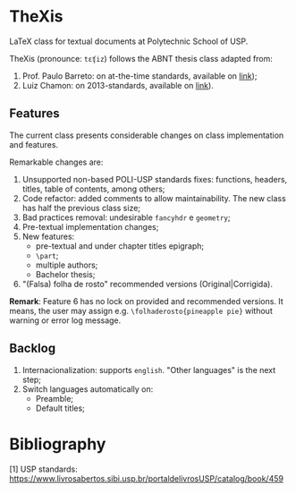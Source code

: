 TheXis
=======

LaTeX class for textual documents at Polytechnic School of USP.

TheXis (pronounce: `tɛʧiz`) follows the ABNT thesis class adapted from: 

1. Prof. Paulo Barreto: on at-the-time standards, available on [link](https://www.ime.usp.br/~leofl/tex/));
2. Luiz Chamon: on 2013-standards, available on [link](https://github.com/lfochamon/poliTeX)). 

Features
--------

The current class presents considerable changes on class implementation and features. 

Remarkable changes are:

1. Unsupported non-based POLI-USP standards fixes: functions, headers, titles, table of contents, among others;
2. Code refactor: added comments to allow maintainability. The new class has half the previous class size;
3. Bad practices removal: undesirable ```fancyhdr``` e ```geometry```;
4. Pre-textual implementation changes;
5. New features: 
    - pre-textual and under chapter titles epigraph;
    - `\part`;
    - multiple authors;
    - Bachelor thesis;
6. "(Falsa) folha de rosto" recommended versions (Original|Corrigida). 
 
__Remark__: Feature 6 has no lock on provided and recommended versions. It means, the user may assign e.g. `\folhaderosto{pineapple pie}` without warning or error log message. 
  
Backlog
--------
    
1. Internacionalization: supports `english`. "Other languages" is the next step;
2. Switch languages automatically on:
    - Preamble;
    - Default titles;

# Bibliography

[1] USP standards: https://www.livrosabertos.sibi.usp.br/portaldelivrosUSP/catalog/book/459


